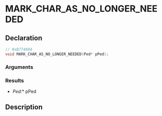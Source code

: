# MARK_CHAR_AS_NO_LONGER_NEEDED

## Declaration
```cpp
// 0xB774604
void MARK_CHAR_AS_NO_LONGER_NEEDED(Ped* pPed);
```

### Arguments

### Results
- **Ped*:** pPed

## Description
